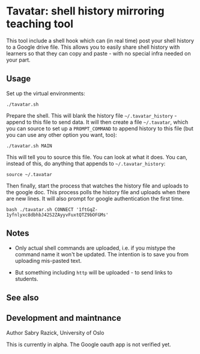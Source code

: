 # Tavatar: shell history mirroring teaching tool

This tool include a shell hook which can (in real time) post your
shell history to a Google drive file.  This allows you to easily share
shell history with learners so that they can copy and paste - with no
special infra needed on your part.



## Usage

Set up the virtual environments:

```
./tavatar.sh
```

Prepare the shell.  This will blank the history file
`~/.tavatar_history` - append to this file to send data.  It will then
create a file `~/.tavatar`, which you can source to set up a
`PROMPT_COMMAND` to append history to this file (but you can use any
other option you want, too):

```
./tavatar.sh MAIN
```

This will tell you to source this file.  You can look at what it does.
You can, instead of this, do anything that appends to
`~/.tavatar_history`:

```
source ~/.tavatar
```

Then finally, start the process that watches the history file and
uploads to the google doc.  This process polls the history file and
uploads when there are new lines.  It will also prompt for google
authentication the first time.

```
bash ./tavatar.sh CONNECT '1ftGqZ-1yfnlyxc8dbhbJ42S2ZAyyvFuxtQTZ9bOFGMs'
```

## Notes

* Only actual shell commands are uploaded, i.e. if you mistype the
  command name it won't be updated.  The intention is to save you from
  uploading mis-pasted text.

* But something including `http` will be uploaded - to send links to
  students.



## See also





## Development and maintnance

Author Sabry Razick, University of Oslo

This is currently in alpha.  The Google oauth app is not verified yet.
